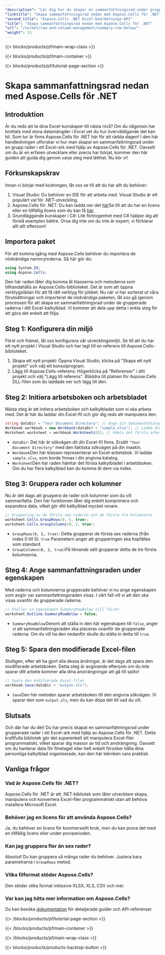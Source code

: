 ```yaml
---
"description": "Lär dig hur du skapar en sammanfattningsrad under grupperade rader i Excel med hjälp av Aspose.Cells för .NET. Steg-för-steg-guide ingår."
"linktitle": "Skapa sammanfattningsrad nedan med Aspose.Cells för .NET"
"second_title": "Aspose.Cells .NET Excel-bearbetnings-API"
"title": "Skapa sammanfattningsrad nedan med Aspose.Cells för .NET"
"url": "/sv/net/row-and-column-management/summary-row-below/"
"weight": 13
---
```


{{< blocks/products/pf/main-wrap-class >}}

{{< blocks/products/pf/main-container >}}

{{< blocks/products/pf/tutorial-page-section >}}

# Skapa sammanfattningsrad nedan med Aspose.Cells för .NET

## Introduktion
Är du redo att ta dina Excel-kunskaper till nästa nivå? Om du någonsin har brottats med stora datamängder i Excel vet du hur överväldigande det kan bli. Som tur är finns Aspose.Cells för .NET här för att rädda dagen! I den här handledningen utforskar vi hur man skapar en sammanfattningsrad under en grupp rader i ett Excel-ark med hjälp av Aspose.Cells för .NET. Oavsett om du är en erfaren utvecklare eller precis har börjat, kommer den här guiden att guida dig genom varje steg med lätthet. Nu kör vi!
## Förkunskapskrav
Innan vi börjar med kodningen, låt oss se till att du har allt du behöver:
1. Visual Studio: Du behöver en IDE för att arbeta med. Visual Studio är ett populärt val för .NET-utveckling.
2. Aspose.Cells för .NET: Du kan ladda ner det [här](https://releases.aspose.com/cells/net/)Se till att du har en licens eller en tillfällig licens som du kan få [här](https://purchase.aspose.com/temporary-license/).
3. Grundläggande kunskaper i C#: Lite förtrogenhet med C# hjälper dig att förstå exemplen bättre. Oroa dig inte om du inte är expert; vi förklarar allt allt eftersom!
## Importera paket
För att komma igång med Aspose.Cells behöver du importera de nödvändiga namnrymderna. Så här gör du:
```csharp
using System.IO;
using Aspose.Cells;
```
Den här raden låter dig komma åt klasserna och metoderna som tillhandahålls av Aspose.Cells-biblioteket. Det är som att öppna verktygslådan för att få rätt verktyg för jobbet. 
Nu när vi har sorterat ut våra förutsättningar och importerat de nödvändiga paketen, låt oss gå igenom processen för att skapa en sammanfattningsrad under de grupperade raderna i ditt Excel-kalkylblad. Vi kommer att dela upp detta i enkla steg för att göra det enkelt att följa.
## Steg 1: Konfigurera din miljö
Först och främst, låt oss konfigurera vår utvecklingsmiljö. Se till att du har ett nytt projekt i Visual Studio och har lagt till en referens till Aspose.Cells-biblioteket.
1. Skapa ett nytt projekt: Öppna Visual Studio, klicka på "Skapa ett nytt projekt" och välj ett konsolprogram.
2. Lägg till Aspose.Cells-referens: Högerklicka på "Referenser" i ditt projekt och välj "Lägg till referens". Bläddra till platsen för Aspose.Cells DLL-filen som du laddade ner och lägg till den.
## Steg 2: Initiera arbetsboken och arbetsbladet
Nästa steg är att initiera arbetsboken och kalkylbladet som vi ska arbeta med. Det är här du laddar din Excel-fil och gör dig redo att manipulera den.
```csharp
string dataDir = "Your Document Directory"; // Ange din dokumentkatalog
Workbook workbook = new Workbook(dataDir + "sample.xlsx"); // Ladda din Excel-fil
Worksheet worksheet = workbook.Worksheets[0]; // Hämta det första arbetsbladet
```
- `dataDir`: Det här är sökvägen dit din Excel-fil finns. Ersätt `"Your Document Directory"` med den faktiska sökvägen på din maskin.
- `Workbook`Den här klassen representerar en Excel-arbetsbok. Vi laddar `sample.xlsx`, som borde finnas i din angivna katalog.
- `Worksheet`Den här raden hämtar det första kalkylbladet i arbetsboken. Om du har flera kalkylblad kan du komma åt dem via index.
## Steg 3: Gruppera rader och kolumner
Nu är det dags att gruppera de rader och kolumner som du vill sammanfatta. Den här funktionen låter dig enkelt komprimera och expandera data, vilket gör ditt kalkylblad mycket renare.
```csharp
// Gruppering av de första sex raderna och de första tre kolumnerna
worksheet.Cells.GroupRows(0, 5, true);
worksheet.Cells.GroupColumns(0, 2, true);
```
- `GroupRows(0, 5, true)`: Detta grupperar de första sex raderna (från index 0 till 5). `true` Parametern anger att grupperingen ska hopfällas som standard.
- `GroupColumns(0, 2, true)`På liknande sätt grupperar detta de tre första kolumnerna.
## Steg 4: Ange sammanfattningsraden under egenskapen
Med raderna och kolumnerna grupperade behöver vi nu ange egenskapen som avgör var sammanfattningsraden visas. I vårt fall vill vi att den ska visas ovanför de grupperade raderna.
```csharp
// Ställer in egenskapen SummaryRowBelow till falskt
worksheet.Outline.SummaryRowBelow = false;
```
- `SummaryRowBelow`Genom att ställa in den här egenskapen till `false`, anger vi att sammanfattningsraden ska placeras ovanför de grupperade raderna. Om du vill ha den nedanför skulle du ställa in detta till `true`.
## Steg 5: Spara den modifierade Excel-filen
Slutligen, efter att ha gjort alla dessa ändringar, är det dags att spara den modifierade arbetsboken. Detta steg är avgörande eftersom om du inte sparar ditt arbete kommer alla dina ansträngningar att gå till spillo!
```csharp
// Spara den modifierade Excel-filen
workbook.Save(dataDir + "output.xls");
```
- `Save`Den här metoden sparar arbetsboken till den angivna sökvägen. Vi sparar den som `output.xls`, men du kan döpa det till vad du vill.
## Slutsats
Och där har du det! Du har precis skapat en sammanfattningsrad under grupperade rader i ett Excel-ark med hjälp av Aspose.Cells för .NET. Detta kraftfulla bibliotek gör det superenkelt att manipulera Excel-filer programmatiskt, vilket sparar dig massor av tid och ansträngning. Oavsett om du hanterar data för företaget eller helt enkelt försöker hålla dina personliga kalkylblad organiserade, kan den här tekniken vara praktisk.
## Vanliga frågor
### Vad är Aspose.Cells för .NET?  
Aspose.Cells för .NET är ett .NET-bibliotek som låter utvecklare skapa, manipulera och konvertera Excel-filer programmatiskt utan att behöva installera Microsoft Excel.
### Behöver jag en licens för att använda Aspose.Cells?  
Ja, du behöver en licens för kommersiellt bruk, men du kan prova det med en tillfällig licens eller under provperioden.
### Kan jag gruppera fler än sex rader?  
Absolut! Du kan gruppera så många rader du behöver. Justera bara parametrarna i `GroupRows` metod.
### Vilka filformat stöder Aspose.Cells?  
Den stöder olika format inklusive XLSX, XLS, CSV och mer.
### Var kan jag hitta mer information om Aspose.Cells?  
Du kan besöka [dokumentation](https://reference.aspose.com/cells/net/) för detaljerade guider och API-referenser.


{{< /blocks/products/pf/tutorial-page-section >}}

{{< /blocks/products/pf/main-container >}}

{{< /blocks/products/pf/main-wrap-class >}}

{{< blocks/products/products-backtop-button >}}
